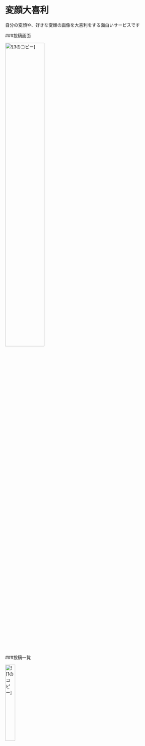 # 変顔大喜利
 自分の変顔や、好きな変顔の画像を大喜利をする面白いサービスです
 
 ###投稿画面
 
 <img src="https://user-images.githubusercontent.com/76856353/111902736-2d943000-8a82-11eb-8f36-1520c33a2f8c.png" alt="![3のコピー]" width="50%">
 
 ###投稿一覧
 
 <img src="https://user-images.githubusercontent.com/76856353/111902697-0b9aad80-8a82-11eb-963c-4af6d291094d.png" alt="![1のコピー]" width="25%">
 
 
 
 
 



